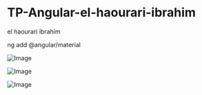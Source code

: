 # TP-Angular-el-haourari-ibrahim

el haourari ibrahim

ng add @angular/material

![Image](https://github.com/user-attachments/assets/e2ecf500-83d6-4f4e-8b38-6b223144eca2)

![Image](https://github.com/user-attachments/assets/32da35f0-a323-463f-af24-e17998bd1128)

![Image](https://github.com/user-attachments/assets/110f86b9-e919-4d4a-9ee4-502885193689)
